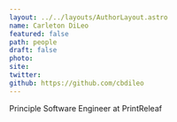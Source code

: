 ```yaml
---
layout: ../../layouts/AuthorLayout.astro
name: Carleton DiLeo
featured: false
path: people
draft: false
photo: 
site: 
twitter: 
github: https://github.com/cbdileo
---
```


Principle Software Engineer at PrintReleaf